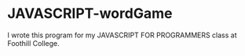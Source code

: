 # JAVASCRIPT-wordGame
I wrote this program for my JAVASCRIPT FOR PROGRAMMERS class at Foothill College.
